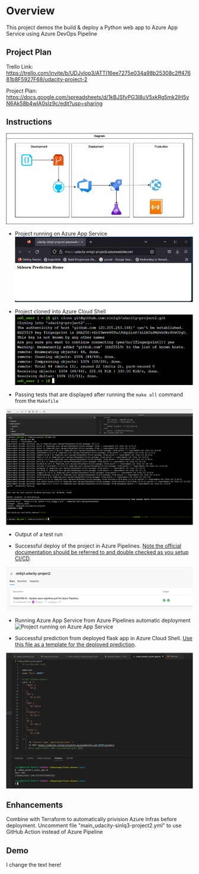 # Overview

This project demos the build & deploy a Python web app to Azure App Service using Azure DevOps Pipeline

## Project Plan


Trello Link: https://trello.com/invite/b/UDJvlop3/ATTI16ee7275e034a98b25308c2ff47681b8F5927F68/udacity-project-2

Project Plan: https://docs.google.com/spreadsheets/d/1kBJSfyPG3l8uV5xkRg5mk2lH5vN6Ak58b4wIA0sIz9c/edit?usp=sharing

## Instructions

![Architectural Diagram](./diagram.png "Architectural Diagram")

* Project running on Azure App Service
![Project running on Azure App Service](./azure-webapp.png "Project running on Azure App Service")

* Project cloned into Azure Cloud Shell
![Project cloned into Azure Cloud Shell](./git-clone.png "Project cloned into Azure Cloud Shell")

* Passing tests that are displayed after running the `make all` command from the `Makefile`

![Makefile](./make_all.png "Makefile")
* Output of a test run

* Successful deploy of the project in Azure Pipelines.  [Note the official documentation should be referred to and double checked as you setup CI/CD](https://docs.microsoft.com/en-us/azure/devops/pipelines/ecosystems/python-webapp?view=azure-devops).

![Successful deploy of the project in Azure Pipelines](./pipe-line-run.png "Successful deploy of the project in Azure Pipelines")

* Running Azure App Service from Azure Pipelines automatic deployment
![Project running on Azure App Service](./pipe-line-run-automatic.png.png "Project running on Azure App Service")

* Successful prediction from deployed flask app in Azure Cloud Shell.  [Use this file as a template for the deployed prediction](https://github.com/udacity/nd082-Azure-Cloud-DevOps-Starter-Code/blob/master/C2-AgileDevelopmentwithAzure/project/starter_files/flask-sklearn/make_predict_azure_app.sh).

![Successful prediction](./predict-azure.png "Successful prediction")

## Enhancements

Combine with Terraform to automatically privision Azure Infras before deployment.
Uncomment file "main_udacity-sinlq3-project2.yml" to use GitHub Action instead of Azure Pipeline

## Demo 

I change the text here!
